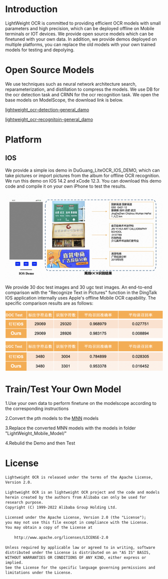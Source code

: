 # Introduction
LightWeight OCR is committed to providing efficient OCR models with small parameters and high precision, which can be deployed offline on Mobile terminals or IOT devices. We provide open source models which can be finetuned with your own data. In addition, we provide demos deployed on multiple platforms, you can replace the old models with your own trained models for testing and depolying.

# Open Source Models
We use techniques such as neural network architecture search, reparameterization, and distillation to compress the models. We use DB for the ocr detection task and CRNN for the ocr recognition task. We open the base models on ModelScope, the download link is below.

 [lightweight_ocr-detection-general_damo](https://modelscope.cn/models/damo/cv_proxylessnas_ocr-detection-db-line-level_damo/summary)

 [lightweight_ocr-recognitoin-general_damo](https://modelscope.cn/models/damo/cv_LightweightEdge_ocr-recognitoin-general_damo/summary)


# Platform
## IOS
We provide a simple ios demo in DuGuang_LiteOCR_IOS_DEMO, which can take pictures or import pictures from the album for offline OCR recognition. We run this demo on IOS 14.2 and xCode 12.3. You can download this demo code and compile it on your own iPhone to test the results.

![avatar](figures/lightweight_ios_demo_rst.png)

We provide 30 doc test images and 30 ugc test images. An end-to-end comparison with the "Recognize Text in Pictures" function in the DingTalk IOS application internally uses Apple's offline Mobile OCR capability. The specific comparison results are as follows:

![avatar](figures/Compare.png)


# Train/Test Your Own Model
1.Use your own data to perform finetune on the modelscope according to the corresponding instructions

2.Convert the pth models to the [MNN](https://www.mnn.zone/m/0.3/index.html) models

3.Replace the converted MNN models with the models in folder "LightWeight_Mobile_Model/"

4.Rebulid the Demo and then Test

# License
``` 
Lightweight OCR is released under the terms of the Apache License, Version 2.0.

Lightweight OCR is an lightweight OCR project and the code and models herein created by the authors from Alibaba can only be used for research purpose.
Copyright (C) 1999-2022 Alibaba Group Holding Ltd. 

Licensed under the Apache License, Version 2.0 (the "License");
you may not use this file except in compliance with the License.
You may obtain a copy of the License at

    http://www.apache.org/licenses/LICENSE-2.0

Unless required by applicable law or agreed to in writing, software
distributed under the License is distributed on an "AS IS" BASIS,
WITHOUT WARRANTIES OR CONDITIONS OF ANY KIND, either express or implied.
See the License for the specific language governing permissions and
limitations under the License.
``` 
